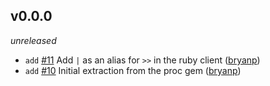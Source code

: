 ## v0.0.0

*unreleased*

  * `add` [#11](https://github.com/metabahn/proc/pull/11) Add `|` as an alias for `>>` in the ruby client ([bryanp](https://github.com/bryanp))
  * `add` [#10](https://github.com/metabahn/proc/pull/10) Initial extraction from the proc gem ([bryanp](https://github.com/bryanp))


